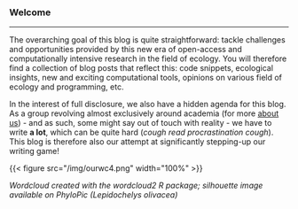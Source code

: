 ### Welcome

---

The overarching goal of this blog is quite straightforward: tackle challenges and opportunities provided by this new era of open-access and computationally intensive research in the field of ecology. You will therefore find a collection of blog posts that reflect this: code snippets, ecological insights, new and exciting computational tools, opinions on various field of ecology and programming, etc.

In the interest of full disclosure, we also have a hidden agenda for this blog. As a group revolving almost exclusively around academia (for more [about us](/about/)) - and as such, some might say out of touch with reality - we have to write **a lot**, which can be quite hard (*cough* *read procrastination* *cough*). This blog is therefore also our attempt at significantly stepping-up our writing game!

{{< figure src="/img/ourwc4.png" width="100%" >}}

*Wordcloud created with the wordcloud2 R package; silhouette image available on PhyloPic (Lepidochelys olivacea)*
